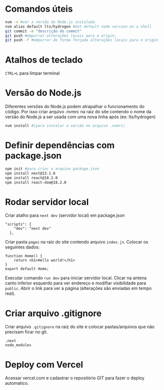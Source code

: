 # Comandos úteis
```bash
nvm -v #ver a versão do Node.js instalada
nvm alias default lts/hydrogen #Set default node version on a shell
git commit -m "descrição do commit"
git push #empurrar alterações locais para o origin.
git push -f #empurrar de forma forçada alterações locais para o origin.
```
# Atalhos de teclado
`CTRL+L` para limpar terminal
# Versão do Node.js
Diferentes versões do Node.js podem atrapalhar o funcionamento do código. Por isso criar arquivo .nvmrc na raiz do site contendo o nome da versão do Node.js a ser usada com uma nova linha após (ex: lts/hydrogen) 
```bash
nvm install #(para instalar a versão no arquivo .nvmrc)
```
# Definir dependências com package.json
```bash
npm init #para criar o arquivo package.json
npm install next@13.1.6
npm install react@18.2.0
npm install react-dom@18.2.0
```
# Rodar servidor local
Criar atalho para ```next dev``` (servidor local) em package.json
```
"scripts": {
    "dev": "next dev"
  },
```
Criar pasta `pages` na raiz do site contendo arquivo `index.js`. Colocar os seguintes dados:
```
function Home() {
    return <h1>Hello world!</h1>
}
export default Home;
```
Executar comando `run dev` para iniciar servidor local. Clicar na antena canto inferior esquerdo para ver endereço e modifiar visibilidade para `public`. Abrir o link para ver a página (alterações são enviadas em tempo real).
# Criar arquivo .gitignore
Criar arquivo `.gitignore` na raiz do site e colocar pastas/arquivos que não precisam ficar no git.
```
.next
node_modules
```
# Deploy com Vercel
Acessar vercel.com e cadastrar o repositório GIT para fazer o deploy automatico.